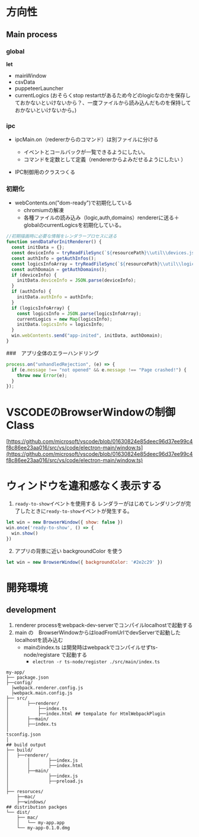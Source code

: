 # 方向性

## Main process

### global

**let**
- mainWindow
- csvData
- puppeteerLauncher
- currentLogics (おそらくstop restartがあるため今どのlogicなのかを保存しておかないといけないから？、一度ファイルから読み込んだものを保持しておかないといけないから。)


### ipc
- ipcMain.on（redererからのコマンド）は別ファイルに分ける
  - イベントとコールバックが一覧できるようにしたい。
  - コマンドを定数として定義（rendererからよみだせるようにしたい  ）

- IPC制御用のクラスつくる

### 初期化
- webContents.on("dom-ready")で初期化している
  - chromiumの解凍
  - 各種ファイルの読み込み（logic,auth,domains）rendererに送る＋globalのcurrentLogicsを初期化している。

```js
//初期描画時に必要な情報をレンダラープロセスに送る
function sendDataForInitRenderer() {
  const initData = {};
  const deviceInfo = tryReadFileSync(`${resourcePath}\\util\\devices.json`);
  const authInfo = getAuthInfos();
  const logicsInfoArray = tryReadFileSync(`${resourcePath}\\util\\logics.json`);
  const authDomain = getAuthDomains();
  if (deviceInfo) {
    initData.deviceInfo = JSON.parse(deviceInfo);
  }
  if (authInfo) {
    initData.authInfo = authInfo;
  }
  if (logicsInfoArray) {
    const logicsInfo = JSON.parse(logicsInfoArray);
    currentLogics = new Map(logicsInfo);
    initData.logicsInfo = logicsInfo;
  }
  win.webContents.send("app-inited", initData, authDomain);
}
```


###　アプリ全体のエラーハンドリング
```js
process.on("unhandledRejection", (e) => {
  if (e.message !== "not opened" && e.message !== "Page crashed!") {
    throw new Error(e);
  }
});
```

# VSCODEのBrowserWindowの制御Class
[https://github.com/microsoft/vscode/blob/01630824e85deec96d37ee99c4f8c86ee23aa016/src/vs/code/electron-main/window.ts](https://github.com/microsoft/vscode/blob/01630824e85deec96d37ee99c4f8c86ee23aa016/src/vs/code/electron-main/window.ts)

# ウィンドウを違和感なく表示する

1. `ready-to-show`イベントを使用する
レンダラーがはじめてレンダリングが完了したときに`ready-to-show`イベントが発生する。

```js
let win = new BrowserWindow({ show: false })
win.once('ready-to-show', () => {
  win.show()
})
```

2. アプリの背景に近い backgroundColor を使う
```js
let win = new BrowserWindow({ backgroundColor: '#2e2c29' })
```



# 開発環境

## development

1. renderer processをwebpack-dev-serverでコンパイルlocalhostで起動する
2. main の　BrowserWindowからはloadFromUrlでdevServerで起動したlocalhostを読み込む
   - mainのindex.ts は開発時はwebpackでコンパイルせずts-node/registare で起動する
     - `electron -r ts-node/register ./src/main/index.ts`



```
my-app/
├── package.json
├──config/
  ├webpack.renderer.config.js
  ├webpack.main.config.js
├── src/
│		├──renderer/
│			├──index.ts
│			├──index.html ## tempalate for HtmlWebpackPlugin
│		├──main/
│    	├──index.ts
│
tsconfig.json
│ 
## build output
├── build/
│   ├──renderer/
│		│		├──index.js
│		│		├──index.html
│		├──main/
│				├──index.js	
│				├──preload.js	
│
├── resoruces/
	├──mac/
	├──windows/
## distribution packges
└── dist/
    ├── mac/
    │   └── my-app.app
    └── my-app-0.1.0.dmg

```

